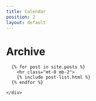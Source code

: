 ```yaml
---
title: Calendar
position: 2
layout: default
---
```


<div class="container">

  <div class="clearfix spacer"></div>

  <h1 class="page-title mb-2">Archive</h1>

  <div class="clearfix spacer"></div>

  <div class="row">
    <div class="col-sm-10 col-lg-9">

      {% for post in site.posts %}
        <hr class="mt-0 mb-2">
        {% include post-list.html %}
      {% endfor %}

    </div>
  </div>

</div>

<div class="spacer clearfix"></div>
<div class="spacer clearfix"></div>
